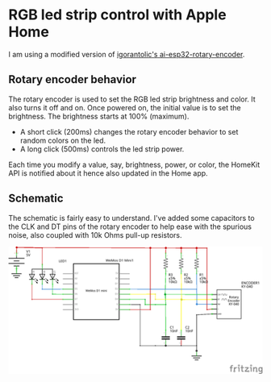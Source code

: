 # RGB led strip control with Apple Home

I am using a modified version of [igorantolic's ai-esp32-rotary-encoder](https://github.com/igorantolic/ai-esp32-rotary-encoder).

## Rotary encoder behavior

The rotary encoder is used to set the RGB led strip brightness and color. It also turns it off and on. Once powered on, the initial value is to set the brightness. The brightness starts at 100% (maximum).
* A short click (200ms) changes the rotary encoder behavior to set random colors on the led.
* A long click (500ms) controls the led strip power.

Each time you modify a value, say, brightness, power, or color, the HomeKit API is notified about it hence also updated in the Home app.


## Schematic
The schematic is fairly easy to understand. I've added some capacitors to the CLK and DT pins of the rotary encoder to help ease with the spurious noise, also coupled with 10k Ohms pull-up resistors.

![Schematic](schematic.png)